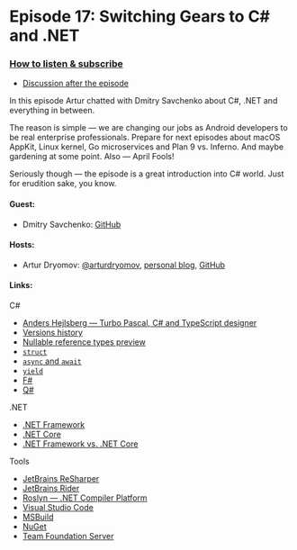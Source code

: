 # Episode 17: Switching Gears to C# and .NET

### [How to listen & subscribe](https://github.com/artem-zinnatullin/TheContext-Podcast)

* [Discussion after the episode](https://github.com/artem-zinnatullin/TheContext-Podcast/issues/90)

In this episode Artur chatted with Dmitry Savchenko about C#, .NET and everything in between.

The reason is simple — we are changing our jobs as Android developers to be real enterprise professionals.
Prepare for next episodes about macOS AppKit, Linux kernel, Go microservices and Plan 9 vs. Inferno.
And maybe gardening at some point. Also — April Fools!

Seriously though — the episode is a great introduction into C# world. Just for erudition sake, you know.

#### Guest:

* Dmitry Savchenko: [GitHub](https://github.com/dsav)

#### Hosts:

* Artur Dryomov: [@arturdryomov](https://twitter.com/arturdryomov), [personal blog](http://arturdryomov.online/), [GitHub](https://github.com/ming13)

#### Links:

C#

* [Anders Hejlsberg — Turbo Pascal, C# and TypeScript designer](https://en.wikipedia.org/wiki/Anders_Hejlsberg)
* [Versions history](https://docs.microsoft.com/en-us/dotnet/csharp/whats-new/csharp-version-history)
* [Nullable reference types preview](https://github.com/dotnet/csharplang/wiki/Nullable-Reference-Types-Preview)
* [`struct`](https://docs.microsoft.com/en-us/dotnet/csharp/language-reference/keywords/struct)
* [`async` and `await`](https://docs.microsoft.com/en-us/dotnet/csharp/async)
* [`yield`](https://docs.microsoft.com/en-us/dotnet/csharp/language-reference/keywords/yield)
* [F#](http://fsharp.org/)
* [Q#](https://docs.microsoft.com/en-us/quantum/quantum-qr-intro)

.NET

* [.NET Framework](https://en.wikipedia.org/wiki/.NET_Framework)
* [.NET Core](https://docs.microsoft.com/en-us/dotnet/core/)
* [.NET Framework vs. .NET Core](https://docs.microsoft.com/en-us/dotnet/standard/choosing-core-framework-server)

Tools

* [JetBrains ReSharper](https://www.jetbrains.com/resharper/)
* [JetBrains Rider](https://www.jetbrains.com/rider/)
* [Roslyn — .NET Compiler Platform](https://github.com/dotnet/roslyn)
* [Visual Studio Code](https://code.visualstudio.com/)
* [MSBuild](https://docs.microsoft.com/en-us/visualstudio/msbuild/msbuild)
* [NuGet](https://www.nuget.org/)
* [Team Foundation Server](https://www.visualstudio.com/tfs/)